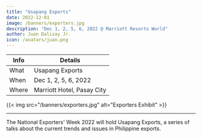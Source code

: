 ```yaml
---
title: "Usapang Exports"
date: 2022-12-01
image: /banners/exporters.jpg
description: "Dec 1, 2, 5, 6, 2022 @ Marriott Resorts World"
author: Juan Dalisay Jr.
icon: /avatars/juan.png
---
```




Info | Details 
--- | ---
What | Usapang Exports
When | Dec 1, 2, 5, 6, 2022
Where | Marriott Hotel, Pasay City

{{< img src="/banners/exporters.jpg" alt="Exporters Exhibit" >}}

---


The National Exporters' Week 2022 will hold Usapang Exports, a series of talks about the current trends and issues in Philippine exports.

   <!-- culminate with the National Export Congress (NEC) on 07 December 2022 at the Philippine International Convention Center (PICC). To pre-register, visit: https://bit.ly/NEC2022Registration -->

